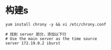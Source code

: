 # 构建s

```
yum install chrony -y && vi /etc/chrony.conf
```

```
# 找到 server 部分，添加以下行
# Use the main server as the time source
server 172.19.0.2 iburst
```
